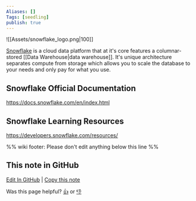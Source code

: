 ```yaml
---
Aliases: []
Tags: [seedling]
publish: true
---
```


![[Assets/snowflake_logo.png|100]]

[Snowflake](https://www.snowflake.com/) is a cloud data platform that at it's core features a columnar-stored [[Data Warehouse|data warehouse]]. It's unique architecture separates compute from storage which allows you to scale the database to your needs and only pay for what you use.

## Snowflake Official Documentation
https://docs.snowflake.com/en/index.html

## Snowflake Learning Resources
https://developers.snowflake.com/resources/

%% wiki footer: Please don't edit anything below this line %%

## This note in GitHub

<span class="git-footer">[Edit In GitHub](https://github.dev/data-engineering-community/data-engineering-wiki/blob/main/Tools/Databases/Snowflake.md "git-hub-edit-note") | [Copy this note](https://raw.githubusercontent.com/data-engineering-community/data-engineering-wiki/main/Tools/Databases/Snowflake.md "git-hub-copy-note")</span>

<span class="git-footer">Was this page helpful?
[👍](https://tally.so/r/3jZ8D4?rating=Yes&url=https://dataengineering.wiki/Tools/Databases/Snowflake) or [👎](https://tally.so/r/3jZ8D4?rating=No&url=https://dataengineering.wiki/Tools/Databases/Snowflake)</span>
